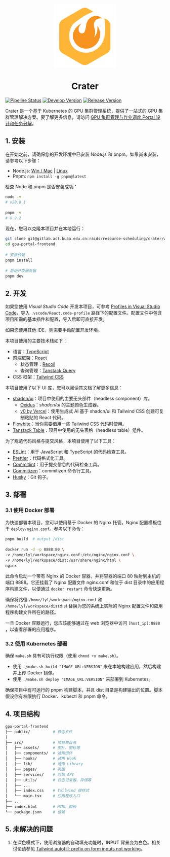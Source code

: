 <p align="center">
<img src="./public/vite.svg" alt="Logo" width="200"/>
</p>
<h1 align="center">Crater</h1>

[![Pipeline Status](https://gitlab.act.buaa.edu.cn/gpu-portal/gpu-portal-frontend/badges/main/pipeline.svg)](https://gitlab.act.buaa.edu.cn/gpu-portal/gpu-portal-frontend/-/commits/main)
[![Develop Version](https://img.shields.io/badge/Develop-0.1.0-orange)](http://192.168.5.60:8888/)
[![Release Version](https://img.shields.io/badge/Release-0.1.0-blue)](http://192.168.5.60:32088/)

Crater 是一个基于 Kubernetes 的 GPU 集群管理系统，提供了一站式的 GPU 集群管理解决方案。要了解更多信息，请访问 [GPU 集群管理与作业调度 Portal 设计和任务分解](https://docs.qq.com/doc/DWENFVWpzSW16TGFV)。

## 1. 安装

在开始之前，请确保您的开发环境中已安装 Node.js 和 pnpm。如果尚未安装，请参考以下步骤：

- Node.js: [Win / Mac](https://nodejs.org/en/download) | [Linux](https://github.com/nodesource/distributions/blob/master/README.md#installation-instructions)
- Pnpm: `npm install -g pnpm@latest`

检查 Node 和 pnpm 是否安装成功：

```bash
node -v
# v20.8.1

pnpm -v
# 8.9.2
```

现在，您可以克隆本项目并在本地运行：

```bash
git clone git@gitlab.act.buaa.edu.cn:raids/resource-scheduling/crater/web-frontend.git
cd gpu-portal-frontend

# 安装依赖
pnpm install

# 启动开发服务器
pnpm dev
```

## 2. 开发

如果您使用 _Visual Studio Code_ 开发本项目，可参考 [Profiles in Visual Studio Code](https://code.visualstudio.com/docs/editor/profiles#_import)，导入 `.vscode/React.code-profile` 路径下的配置文件。配置文件中包含项目所需的基本插件和配置，导入后即可直接开发。

如果您使用其他 IDE，则需要手动配置开发环境。

本项目使用的主要技术栈如下：

- 语言：[TypeScript](https://www.typescriptlang.org/docs)
- 前端框架：[React](https://react.dev/learn)
  - 状态管理：[Recoil](https://recoiljs.org/zh-hans/)
  - 查询管理：[Tanstack Query](https://tanstack.com/query/latest)
- CSS 框架：[Tailwind CSS](https://tailwindcss.com/docs/guides/vite)

本项目使用了以下 UI 库，您可以阅读其文档了解更多信息：

- [shadcn/ui](https://ui.shadcn.com/examples/dashboard)：项目中使用的主要无头部件（headless component）库。
  - [Oxidus](https://oxidus.vercel.app/)：_shadcn/ui_ 的主题颜色生成器。
  - [v0 by Vercel](https://v0.dev/)：使用生成式 AI 基于 shadcn/ui 和 Tailwind CSS 创建可复制粘贴的 React 代码。
- [Flowbite](https://flowbite.com/docs/getting-started/react/)：当你需要借用一些 Tailwind CSS 代码时使用。
- [Tanstack Table](https://tanstack.com/table/v8)：项目中使用的无头表格（headless table）组件。

为了规范代码风格与提交风格，本项目使用了以下工具：

- [ESLint](https://eslint.org/docs/user-guide/getting-started)：用于 JavaScript 和 TypeScript 的代码检查工具。
- [Prettier](https://prettier.io/docs/en/index.html)：代码格式化工具。
- [Commitlint](https://commitlint.js.org/#/)：用于提交信息的代码检查工具。
- [Commitizen](https://github.com/commitizen/cz-cli)：commitizen 命令行工具。
- [Husky](https://typicode.github.io/husky/#/)：Git 钩子。

## 3. 部署

### 3.1 使用 Docker 部署

为快速部署本项目，您可以使用基于 Docker 的 Nginx 托管。Nginx 配置模板位于 `deploy/nginx.conf`。参考以下命令：

```bash
pnpm build  # output /dist

docker run -d -p 8888:80 \
-v /home/lyl/workspace/nginx.conf:/etc/nginx/nginx.conf \
-v /home/lyl/workspace/dist:/usr/share/nginx/html \
nginx
```

此命令启动一个带有 Nginx 的 Docker 容器，并将容器的端口 80 映射到主机的端口 8888。它还挂载了 Nginx 配置文件 nginx.conf 和位于 dist 目录中的应用程序构建文件，以便通过 `docker restart` 命令快速更新。

确保将路径 `/home/lyl/workspace/nginx.conf` 和 `/home/lyl/workspace/dist`dist 替换为您的系统上实际的 Nginx 配置文件和应用程序构建文件所在的路径。

一旦 Docker 容器运行，您应该能够通过在 web 浏览器中访问 `[host_ip]:8888` ，以查看部署的应用程序。

### 3.2 使用 Kubernetes 部署

确保 `make.sh` 具有可执行权限（使用 `chmod +x make.sh`）。

- 使用 `./make.sh build "IMAGE_URL:VERSION"` 来在本地构建应用，然后构建并上传 Docker 镜像。
- 使用 `./make.sh deploy "IMAGE_URL:VERSION"` 来部署到 Kubernetes。

确保项目中有可运行的 pnpm 构建脚本，并且 dist 目录是构建输出的位置。脚本假设你有权限执行 Docker、kubectl 和 pnpm 命令。

## 4. 项目结构

```bash
gpu-portal-frontend
├── public/          # 静态文件
│
├── src/             # 项目根目录
│   ├── assets/      # 图片、图标等
│   ├── compoments/  # 通用组件
│   ├── hooks/       # 通用 Hook
│   ├── lib/         # 通用 Library
│   ├── pages/       # 页面
│   ├── services/    # 后端 API
│   ├── utils/       # 日志记录器、存储等
│   ├── ...
│   ├── index.css    # Tailwind 根样式
│   └── main.tsx     # 应用程序入口
├── ...
├── index.html       # HTML 模板
└── package.json     # 依赖
```

## 5. 未解决的问题

1. 在深色模式下，使用浏览器的自动填充功能时，INPUT 背景变为白色。相关讨论请参见 [Tailwind autofill: prefix on form inputs not working](https://github.com/tailwindlabs/tailwindcss/discussions/8679)。
